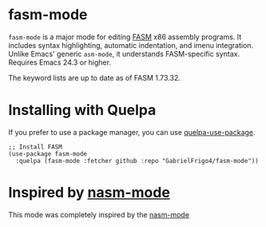 # fasm-mode

`fasm-mode` is a major mode for editing [FASM][fasm] x86 assembly
programs. It includes syntax highlighting, automatic indentation, and
imenu integration. Unlike Emacs' generic `asm-mode`, it understands
FASM-specific syntax. Requires Emacs 24.3 or higher.

The keyword lists are up to date as of FASM 1.73.32.

# Installing with Quelpa

If you prefer to use a package manager, you can use [quelpa-use-package](https://github.com/quelpa/quelpa-use-package).

```elisp
;; Install FASM
(use-package fasm-mode
  :quelpa (fasm-mode :fetcher github :repo "GabrielFrigo4/fasm-mode"))
```

# Inspired by [nasm-mode][nasm-mode]

This mode was completely inspired by the [nasm-mode][nasm-mode]

[fasm]: https://flatassembler.net/
[nasm-mode]: https://github.com/GabrielFrigo4/nasm-mode